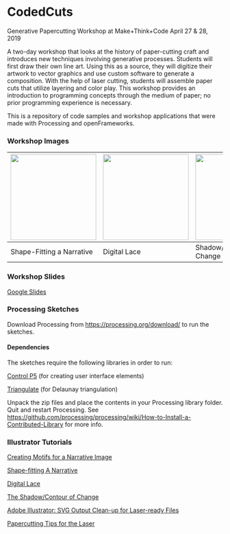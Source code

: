 # CodedCuts
Generative Papercutting Workshop at Make+Think+Code
April 27 & 28, 2019

A two-day workshop that looks at the history of paper-cutting craft and introduces new techniques involving generative processes. Students will first draw their own line art. Using this as a source, they will digitize their artwork to vector graphics and use custom software to generate a composition. With the help of laser cutting, students will assemble paper cuts that utilize layering and color play. This workshop provides an introduction to programming concepts through the medium of paper; no prior programming experience is necessary.

This is a repository of code samples and workshop applications that were made with Processing and openFrameworks.

### Workshop Images 

<img src="https://github.com/mantissa/CodedCuts/blob/master/DemoImages/ShapeFitting.JPG" width="200"> | <img src="https://github.com/mantissa/CodedCuts/blob/master/DemoImages/BoidsLace.JPG" width="200"> | <img src="https://github.com/mantissa/CodedCuts/blob/master/DemoImages/ContourOfChange.JPG" width="200">
--- | --- | ---
Shape-Fitting a Narrative | Digital Lace | Shadow/Contour Of Change

### Workshop Slides

[Google Slides](https://docs.google.com/presentation/d/1oYZbOugWa-13mZ8q8lgMOibEA1kbJjSBxmuhNrBVLq4/edit?usp=sharing)

### Processing Sketches 

Download Processing from https://processing.org/download/ to run the sketches.

#### Dependencies

The sketches require the following libraries in order to run:

[Control P5](https://github.com/sojamo/controlp5/releases/download/v2.2.5/controlP5-2.2.5.zip) (for creating user interface elements)

[Triangulate](http://n.clavaud.free.fr/processing/triangulate/triangulate-20100628.zip) (for Delaunay triangulation)

Unpack the zip files and place the contents in your Processing library folder.
Quit and restart Processing. See https://github.com/processing/processing/wiki/How-to-Install-a-Contributed-Library for more info. 

### Illustrator Tutorials

[Creating Motifs for a Narrative Image](https://docs.google.com/document/d/1zP_q6APzuy6R5oKZRXpGRwuaLuHnhAKCBMHae8bK9ek/edit?usp=sharing)

[Shape-fitting A Narrative](https://docs.google.com/document/d/1fzF2w1S-7rrlury8rZqucWfVu3gi_JjshP1oj1uSkLk/edit?usp=sharing)

[Digital Lace](https://docs.google.com/document/d/1NRv1M-h4mmqZzfene-MbFBOzbOjdwPSmy8QSiEg3Gnk/edit?usp=sharing)

[The Shadow/Contour of Change](https://docs.google.com/document/d/13wILhUohQjUOOPJWTsxje0aD5cM56FuaPg48HIA5D10/edit?usp=sharing)

[Adobe Illustrator: SVG Output Clean-up for Laser-ready Files](https://docs.google.com/document/d/1ggS660cY5DeRmuRYliTOPmH5RCrdF7RU3DxWk1dI-7I/edit?usp=sharing)

[Papercutting Tips for the Laser](https://docs.google.com/document/d/1nzTQj-OkKQnKXLeLqozwP8AkuMulZydEsUO0e1atahY/edit?usp=sharing)



